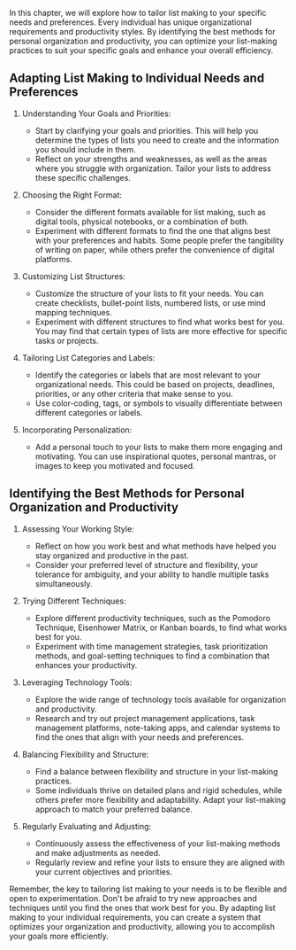 
In this chapter, we will explore how to tailor list making to your specific needs and preferences. Every individual has unique organizational requirements and productivity styles. By identifying the best methods for personal organization and productivity, you can optimize your list-making practices to suit your specific goals and enhance your overall efficiency.

## Adapting List Making to Individual Needs and Preferences

1. Understanding Your Goals and Priorities:
    
    - Start by clarifying your goals and priorities. This will help you determine the types of lists you need to create and the information you should include in them.
    - Reflect on your strengths and weaknesses, as well as the areas where you struggle with organization. Tailor your lists to address these specific challenges.
2. Choosing the Right Format:
    
    - Consider the different formats available for list making, such as digital tools, physical notebooks, or a combination of both.
    - Experiment with different formats to find the one that aligns best with your preferences and habits. Some people prefer the tangibility of writing on paper, while others prefer the convenience of digital platforms.
3. Customizing List Structures:
    
    - Customize the structure of your lists to fit your needs. You can create checklists, bullet-point lists, numbered lists, or use mind mapping techniques.
    - Experiment with different structures to find what works best for you. You may find that certain types of lists are more effective for specific tasks or projects.
4. Tailoring List Categories and Labels:
    
    - Identify the categories or labels that are most relevant to your organizational needs. This could be based on projects, deadlines, priorities, or any other criteria that make sense to you.
    - Use color-coding, tags, or symbols to visually differentiate between different categories or labels.
5. Incorporating Personalization:
    
    - Add a personal touch to your lists to make them more engaging and motivating. You can use inspirational quotes, personal mantras, or images to keep you motivated and focused.

## Identifying the Best Methods for Personal Organization and Productivity

1. Assessing Your Working Style:
    
    - Reflect on how you work best and what methods have helped you stay organized and productive in the past.
    - Consider your preferred level of structure and flexibility, your tolerance for ambiguity, and your ability to handle multiple tasks simultaneously.
2. Trying Different Techniques:
    
    - Explore different productivity techniques, such as the Pomodoro Technique, Eisenhower Matrix, or Kanban boards, to find what works best for you.
    - Experiment with time management strategies, task prioritization methods, and goal-setting techniques to find a combination that enhances your productivity.
3. Leveraging Technology Tools:
    
    - Explore the wide range of technology tools available for organization and productivity.
    - Research and try out project management applications, task management platforms, note-taking apps, and calendar systems to find the ones that align with your needs and preferences.
4. Balancing Flexibility and Structure:
    
    - Find a balance between flexibility and structure in your list-making practices.
    - Some individuals thrive on detailed plans and rigid schedules, while others prefer more flexibility and adaptability. Adapt your list-making approach to match your preferred balance.
5. Regularly Evaluating and Adjusting:
    
    - Continuously assess the effectiveness of your list-making methods and make adjustments as needed.
    - Regularly review and refine your lists to ensure they are aligned with your current objectives and priorities.

Remember, the key to tailoring list making to your needs is to be flexible and open to experimentation. Don't be afraid to try new approaches and techniques until you find the ones that work best for you. By adapting list making to your individual requirements, you can create a system that optimizes your organization and productivity, allowing you to accomplish your goals more efficiently.
